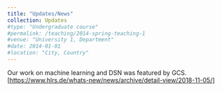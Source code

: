 ```yaml
---
title: "Updates/News"
collection: Updates
#type: "Undergraduate course"
#permalink: /teaching/2014-spring-teaching-1
#venue: "University 1, Department"
#date: 2014-01-01
#location: "City, Country"
---
```


Our work on machine learning and DSN was featured by GCS.[https://www.hlrs.de/whats-new/news/archive/detail-view/2018-11-05/]
